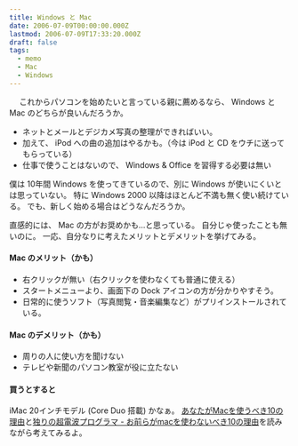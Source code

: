 ```yaml
---
title: Windows と Mac
date: 2006-07-09T00:00:00.000Z
lastmod: 2006-07-09T17:33:20.000Z
draft: false
tags:
  - memo
  - Mac
  - Windows
---
```


　 これからパソコンを始めたいと言っている親に薦めるなら、 Windows と Mac のどちらが良いんだろうか。

* ネットとメールとデジカメ写真の整理ができればいい。
* 加えて、 iPod への曲の追加はやるかも。（今は iPod と CD をウチに送ってもらっている）
* 仕事で使うことはないので、 Windows & Office を習得する必要は無い

僕は 10年間 Windows を使ってきているので、別に Windows が使いにくいとは思っていない。 特に Windows 2000 以降はほとんど不満も無く使い続けている。 でも、新しく始める場合はどうなんだろうか。

直感的には、 Mac の方がお奨めかも…と思っている。 自分じゃ使ったことも無いのに。 一応、自分なりに考えたメリットとデメリットを挙げてみる。

#### Mac のメリット（かも）

* 右クリックが無い（右クリックを使わなくても普通に使える）
* スタートメニューより、画面下の Dock アイコンの方が分かりやすそう。
* 日常的に使うソフト（写真閲覧・音楽編集など）がプリインストールされている。

#### Mac のデメリット（かも）

* 周りの人に使い方を聞けない
* テレビや新聞のパソコン教室が役に立たない

#### 買うとすると

iMac 20インチモデル (Core Duo 搭載) かなぁ。 [あなたがMacを使うべき10の理由](http://d.hatena.ne.jp/ogijun/20060313/p1)と[独りの超電波プログラマ - お前らがmacを使わないべき10の理由](http://d.hatena.ne.jp/kudzu/20060502/1146593903)を読みながら考えてみるよ。
